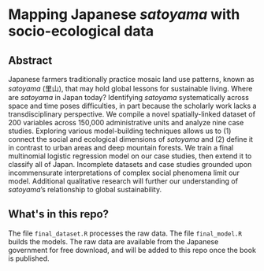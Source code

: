 # Mapping Japanese *satoyama* with socio-ecological data

## Abstract
Japanese farmers traditionally practice mosaic land use patterns, known as *satoyama* (里山), that may hold global lessons for sustainable living. Where are *satoyama* in Japan today? Identifying *satoyama* systematically across space and time poses difficulties, in part because the scholarly work lacks a transdisciplinary perspective. We compile a novel spatially-linked dataset of 200 variables across 150,000 administrative units and analyze nine case studies. Exploring various model-building techniques allows us to (1) connect the social and ecological dimensions of *satoyama* and (2) define it in contrast to urban areas and deep mountain forests. We train a final multinomial logistic regression model on our case studies, then extend it to classify all of Japan. Incomplete datasets and case studies grounded upon incommensurate interpretations of complex social phenomena limit our model. Additional qualitative research will further our understanding of *satoyama*’s relationship to global sustainability. 

## What's in this repo?
The file `final_dataset.R` processes the raw data. The file `final_model.R` builds the models. The raw data are available from the Japanese government for free download, and will be added to this repo once the book is published.
